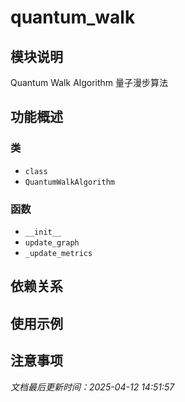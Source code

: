 # quantum_walk

## 模块说明
Quantum Walk Algorithm
量子漫步算法

## 功能概述

### 类

- `class`
- `QuantumWalkAlgorithm`

### 函数

- `__init__`
- `update_graph`
- `_update_metrics`

## 依赖关系

## 使用示例

## 注意事项

*文档最后更新时间：2025-04-12 14:51:57*